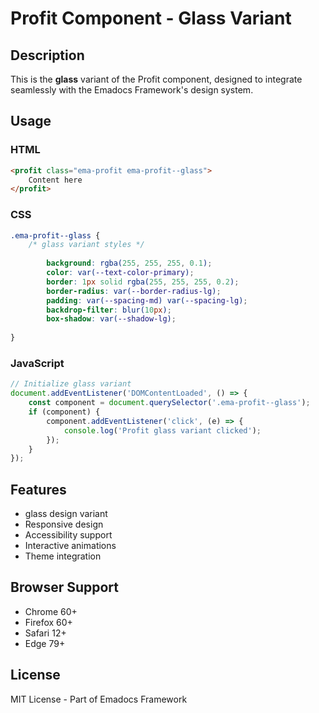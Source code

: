 # Profit Component - Glass Variant

## Description
This is the **glass** variant of the Profit component, designed to integrate seamlessly with the Emadocs Framework's design system.

## Usage

### HTML
```html
<profit class="ema-profit ema-profit--glass">
    Content here
</profit>
```

### CSS
```css
.ema-profit--glass {
    /* glass variant styles */
    
        background: rgba(255, 255, 255, 0.1);
        color: var(--text-color-primary);
        border: 1px solid rgba(255, 255, 255, 0.2);
        border-radius: var(--border-radius-lg);
        padding: var(--spacing-md) var(--spacing-lg);
        backdrop-filter: blur(10px);
        box-shadow: var(--shadow-lg);
    
}
```

### JavaScript
```javascript
// Initialize glass variant
document.addEventListener('DOMContentLoaded', () => {
    const component = document.querySelector('.ema-profit--glass');
    if (component) {
        component.addEventListener('click', (e) => {
            console.log('Profit glass variant clicked');
        });
    }
});
```

## Features
- glass design variant
- Responsive design
- Accessibility support
- Interactive animations
- Theme integration

## Browser Support
- Chrome 60+
- Firefox 60+
- Safari 12+
- Edge 79+

## License
MIT License - Part of Emadocs Framework

